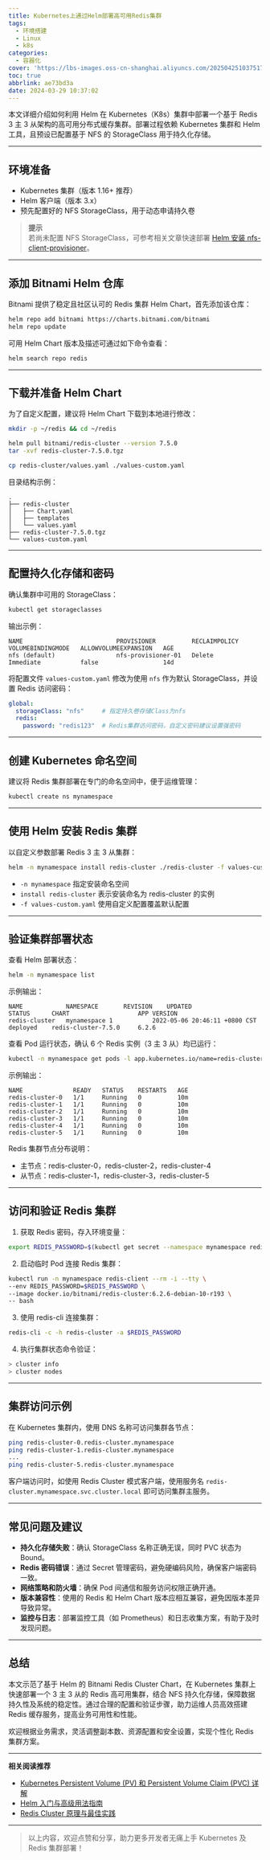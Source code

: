 ```yaml
---
title: Kubernetes上通过Helm部署高可用Redis集群
tags:
  - 环境搭建
  - Linux
  - k8s
categories:
  - 容器化
cover: 'https://lbs-images.oss-cn-shanghai.aliyuncs.com/20250425103751734.png'
toc: true
abbrlink: ae73bd3a
date: 2024-03-29 10:37:02
---
```


本文详细介绍如何利用 Helm 在 Kubernetes（K8s）集群中部署一个基于 Redis 3 主 3 从架构的高可用分布式缓存集群。部署过程依赖 Kubernetes 集群和 Helm 工具，且预设已配置基于 NFS 的 StorageClass 用于持久化存储。

<!-- more -->

---

## 环境准备

- Kubernetes 集群（版本 1.16+ 推荐）
- Helm 客户端（版本 3.x）
- 预先配置好的 NFS StorageClass，用于动态申请持久卷

> **提示**  
> 若尚未配置 NFS StorageClass，可参考相关文章快速部署 [Helm 安装 nfs-client-provisioner](https://juejin.cn/spost/7353547774174806031)。

---

## 添加 Bitnami Helm 仓库

Bitnami 提供了稳定且社区认可的 Redis 集群 Helm Chart，首先添加该仓库：

```bash
helm repo add bitnami https://charts.bitnami.com/bitnami
helm repo update
```

可用 Helm Chart 版本及描述可通过如下命令查看：

```bash
helm search repo redis
```

---

## 下载并准备 Helm Chart

为了自定义配置，建议将 Helm Chart 下载到本地进行修改：

```bash
mkdir -p ~/redis && cd ~/redis

helm pull bitnami/redis-cluster --version 7.5.0
tar -xvf redis-cluster-7.5.0.tgz

cp redis-cluster/values.yaml ./values-custom.yaml
```

目录结构示例：

```text
.
├── redis-cluster
│   ├── Chart.yaml
│   ├── templates
│   └── values.yaml
├── redis-cluster-7.5.0.tgz
└── values-custom.yaml
```

---

## 配置持久化存储和密码

确认集群中可用的 StorageClass：

```bash
kubectl get storageclasses
```

输出示例：

```text
NAME                          PROVISIONER          RECLAIMPOLICY   VOLUMEBINDINGMODE   ALLOWVOLUMEEXPANSION   AGE
nfs (default)                 nfs-provisioner-01   Delete          Immediate           false                  14d
```

将配置文件 `values-custom.yaml` 修改为使用 `nfs` 作为默认 StorageClass，并设置 Redis 访问密码：

```yaml
global:
  storageClass: "nfs"     # 指定持久卷存储Class为nfs
  redis:
    password: "redis123"  # Redis集群访问密码，自定义密码建议设置强密码
```

---

## 创建 Kubernetes 命名空间

建议将 Redis 集群部署在专门的命名空间中，便于运维管理：

```bash
kubectl create ns mynamespace
```

---

## 使用 Helm 安装 Redis 集群

以自定义参数部署 Redis 3 主 3 从集群：

```bash
helm -n mynamespace install redis-cluster ./redis-cluster -f values-custom.yaml
```

- `-n mynamespace` 指定安装命名空间
- `install redis-cluster` 表示安装命名为 redis-cluster 的实例
- `-f values-custom.yaml` 使用自定义配置覆盖默认配置

---

## 验证集群部署状态

查看 Helm 部署状态：

```bash
helm -n mynamespace list
```

示例输出：

```text
NAME          	NAMESPACE     	REVISION	UPDATED                                	STATUS  	CHART               	APP VERSION
redis-cluster 	mynamespace	1       	2022-05-06 20:46:11 +0800 CST          	deployed	redis-cluster-7.5.0 	6.2.6 
```

查看 Pod 运行状态，确认 6 个 Redis 实例（3 主 3 从）均已运行：

```bash
kubectl -n mynamespace get pods -l app.kubernetes.io/name=redis-cluster
```

示例输出：

```text
NAME              READY   STATUS    RESTARTS   AGE
redis-cluster-0   1/1     Running   0          10m
redis-cluster-1   1/1     Running   0          10m
redis-cluster-2   1/1     Running   0          10m
redis-cluster-3   1/1     Running   0          10m
redis-cluster-4   1/1     Running   0          10m
redis-cluster-5   1/1     Running   0          10m
```

Redis 集群节点分布说明：

- 主节点：redis-cluster-0，redis-cluster-2，redis-cluster-4
- 从节点：redis-cluster-1，redis-cluster-3，redis-cluster-5

---

## 访问和验证 Redis 集群

1. 获取 Redis 密码，存入环境变量：

```bash
export REDIS_PASSWORD=$(kubectl get secret --namespace mynamespace redis-cluster -o jsonpath="{.data.redis-password}" | base64 --decode)
```

2. 启动临时 Pod 连接 Redis 集群：

```bash
kubectl run -n mynamespace redis-client --rm -i --tty \
--env REDIS_PASSWORD=$REDIS_PASSWORD \
--image docker.io/bitnami/redis-cluster:6.2.6-debian-10-r193 \
-- bash
```

3. 使用 redis-cli 连接集群：

```bash
redis-cli -c -h redis-cluster -a $REDIS_PASSWORD
```

4. 执行集群状态命令验证：

```bash
> cluster info
> cluster nodes
```

---

## 集群访问示例

在 Kubernetes 集群内，使用 DNS 名称可访问集群各节点：

```bash
ping redis-cluster-0.redis-cluster.mynamespace
ping redis-cluster-1.redis-cluster.mynamespace
...
ping redis-cluster-5.redis-cluster.mynamespace
```

客户端访问时，如使用 Redis Cluster 模式客户端，使用服务名 `redis-cluster.mynamespace.svc.cluster.local` 即可访问集群主服务。

---

## 常见问题及建议

- **持久化存储失败**：确认 StorageClass 名称正确无误，同时 PVC 状态为 Bound。
- **Redis 密码错误**：通过 Secret 管理密码，避免硬编码风险，确保客户端密码一致。
- **网络策略和防火墙**：确保 Pod 间通信和服务访问权限正确开通。
- **版本兼容性**：使用的 Redis 和 Helm Chart 版本应相互兼容，避免因版本差异导致异常。
- **监控与日志**：部署监控工具（如 Prometheus）和日志收集方案，有助于及时发现问题。

---

## 总结

本文示范了基于 Helm 的 Bitnami Redis Cluster Chart，在 Kubernetes 集群上快速部署一个 3 主 3 从的 Redis 高可用集群，结合 NFS 持久化存储，保障数据持久性及系统的稳定性。通过合理的配置和验证步骤，助力运维人员高效搭建 Redis 缓存服务，提高业务可用性和性能。

欢迎根据业务需求，灵活调整副本数、资源配置和安全设置，实现个性化 Redis 集群方案。

---

**相关阅读推荐**

- [Kubernetes Persistent Volume (PV) 和 Persistent Volume Claim (PVC) 详解](https://kubernetes.io/zh/docs/concepts/storage/persistent-volumes/)
- [Helm 入门与高级用法指南](https://helm.sh/docs/)
- [Redis Cluster 原理与最佳实践](https://redis.io/docs/manual/scaling/)

---

> 以上内容，欢迎点赞和分享，助力更多开发者无痛上手 Kubernetes 及 Redis 集群部署！